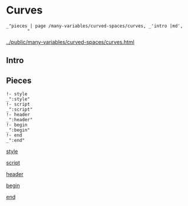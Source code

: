 # Curves

    _"pieces | page /many-variables/curved-spaces/curves, _'intro |md',
            "

[../public/many-variables/curved-spaces/curves.html](# "save:")


## Intro

## Pieces

    !- style
    _":style"
    !- script
    _":script"
    !- header
    _":header"
    !- begin
    _":begin"
    !- end
    _":end"

[style]() 

[script]()

[header]()

[begin]()

[end]()

